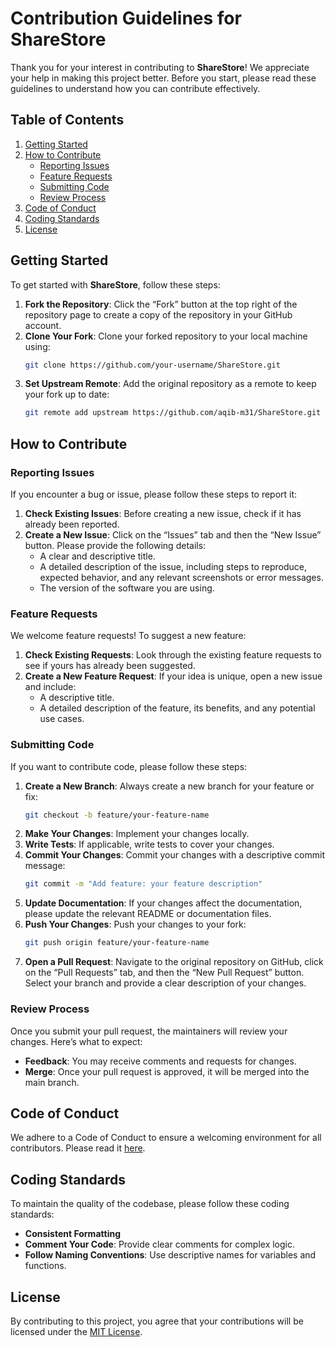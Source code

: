 # Contribution Guidelines for ShareStore

Thank you for your interest in contributing to **ShareStore**! We appreciate your help in making this project better. Before you start, please read these guidelines to understand how you can contribute effectively.

## Table of Contents

1. [Getting Started](#getting-started)
2. [How to Contribute](#how-to-contribute)
   - [Reporting Issues](#reporting-issues)
   - [Feature Requests](#feature-requests)
   - [Submitting Code](#submitting-code)
   - [Review Process](#review-process)
3. [Code of Conduct](#code-of-conduct)
4. [Coding Standards](#coding-standards)
5. [License](#license)

## Getting Started

To get started with **ShareStore**, follow these steps:

1. **Fork the Repository**: Click the “Fork” button at the top right of the repository page to create a copy of the repository in your GitHub account.
2. **Clone Your Fork**: Clone your forked repository to your local machine using:
   ```bash
   git clone https://github.com/your-username/ShareStore.git
   ```
3. **Set Upstream Remote**: Add the original repository as a remote to keep your fork up to date:
   ```bash
   git remote add upstream https://github.com/aqib-m31/ShareStore.git
   ```

## How to Contribute

### Reporting Issues

If you encounter a bug or issue, please follow these steps to report it:

1. **Check Existing Issues**: Before creating a new issue, check if it has already been reported.
2. **Create a New Issue**: Click on the “Issues” tab and then the “New Issue” button. Please provide the following details:
   - A clear and descriptive title.
   - A detailed description of the issue, including steps to reproduce, expected behavior, and any relevant screenshots or error messages.
   - The version of the software you are using.

### Feature Requests

We welcome feature requests! To suggest a new feature:

1. **Check Existing Requests**: Look through the existing feature requests to see if yours has already been suggested.
2. **Create a New Feature Request**: If your idea is unique, open a new issue and include:
   - A descriptive title.
   - A detailed description of the feature, its benefits, and any potential use cases.

### Submitting Code

If you want to contribute code, please follow these steps:

1. **Create a New Branch**: Always create a new branch for your feature or fix:
   ```bash
   git checkout -b feature/your-feature-name
   ```
2. **Make Your Changes**: Implement your changes locally.
3. **Write Tests**: If applicable, write tests to cover your changes.
4. **Commit Your Changes**: Commit your changes with a descriptive commit message:
   ```bash
   git commit -m "Add feature: your feature description"
   ```
5. **Update Documentation**: If your changes affect the documentation, please update the relevant README or documentation files.
6. **Push Your Changes**: Push your changes to your fork:
   ```bash
   git push origin feature/your-feature-name
   ```
7. **Open a Pull Request**: Navigate to the original repository on GitHub, click on the “Pull Requests” tab, and then the “New Pull Request” button. Select your branch and provide a clear description of your changes.

### Review Process

Once you submit your pull request, the maintainers will review your changes. Here’s what to expect:

- **Feedback**: You may receive comments and requests for changes.
- **Merge**: Once your pull request is approved, it will be merged into the main branch.

## Code of Conduct

We adhere to a Code of Conduct to ensure a welcoming environment for all contributors. Please read it [here](https://github.com/aqib-m31/ShareStore/blob/main/CODE_OF_CONDUCT.md).

## Coding Standards

To maintain the quality of the codebase, please follow these coding standards:

- **Consistent Formatting**
- **Comment Your Code**: Provide clear comments for complex logic.
- **Follow Naming Conventions**: Use descriptive names for variables and functions.

## License

By contributing to this project, you agree that your contributions will be licensed under the [MIT License](https://github.com/aqib-m31/ShareStore/blob/main/LICENSE).
